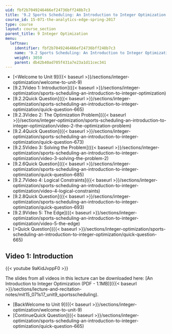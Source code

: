 ```yaml
---
uid: fbf2b7049246466ef24736bff248b7c3
title: '9.2 Sports Scheduling: An Introduction to Integer Optimization '
course_id: 15-071-the-analytics-edge-spring-2017
type: course
layout: course_section
parent_title: 9 Integer Optimization
menu:
  leftnav:
    identifier: fbf2b7049246466ef24736bff248b7c3
    name: '9.2 Sports Scheduling: An Introduction to Integer Optimization '
    weight: 3050
    parent: db42b40ad705f431a7e23a1d11cec341
---
```


*   [<Welcome to Unit 9]({{< baseurl >}}/sections/integer-optimization/welcome-to-unit-9)
*   [9.2.1Video 1: Introduction]({{< baseurl >}}/sections/integer-optimization/sports-scheduling-an-introduction-to-integer-optimization)
*   [9.2.2Quick Question]({{< baseurl >}}/sections/integer-optimization/sports-scheduling-an-introduction-to-integer-optimization/quick-question-665)
*   [9.2.3Video 2: The Optimization Problem]({{< baseurl >}}/sections/integer-optimization/sports-scheduling-an-introduction-to-integer-optimization/video-2-the-optimization-problem)
*   [9.2.4Quick Question]({{< baseurl >}}/sections/integer-optimization/sports-scheduling-an-introduction-to-integer-optimization/quick-question-673)
*   [9.2.5Video 3: Solving the Problem]({{< baseurl >}}/sections/integer-optimization/sports-scheduling-an-introduction-to-integer-optimization/video-3-solving-the-problem-2)
*   [9.2.6Quick Question]({{< baseurl >}}/sections/integer-optimization/sports-scheduling-an-introduction-to-integer-optimization/quick-question-685)
*   [9.2.7Video 4: Logical Constraints]({{< baseurl >}}/sections/integer-optimization/sports-scheduling-an-introduction-to-integer-optimization/video-4-logical-constraints)
*   [9.2.8Quick Question]({{< baseurl >}}/sections/integer-optimization/sports-scheduling-an-introduction-to-integer-optimization/quick-question-693)
*   [9.2.9Video 5: The Edge]({{< baseurl >}}/sections/integer-optimization/sports-scheduling-an-introduction-to-integer-optimization/video-5-the-edge)
*   [\>Quick Question]({{< baseurl >}}/sections/integer-optimization/sports-scheduling-an-introduction-to-integer-optimization/quick-question-665)

Video 1: Introduction
---------------------

{{< youtube 9aKidJvppF0 >}}

The slides from all videos in this lecture can be downloaded here: [An Introduction to Integer Optimization (PDF - 1.1MB)]({{< baseurl >}}/sections/lecture-and-recitation-notes/mit15_071s17_unit9_sportsscheduling).

*   [BackWelcome to Unit 9]({{< baseurl >}}/sections/integer-optimization/welcome-to-unit-9)
*   [ContinueQuick Question]({{< baseurl >}}/sections/integer-optimization/sports-scheduling-an-introduction-to-integer-optimization/quick-question-665)